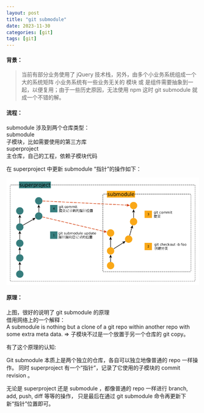 ```yaml
---
layout: post
title: "git submodule"
date: 2023-11-30
categories: [git]
tags: [git]
---
```


#### 背景：
> 当前有部分业务使用了 jQuery 技术栈，另外，由多个小业务系统组成一个大的系统矩阵
小业务系统有一些业务无关的 模块 或 是组件需要抽象到一起，以便复用；由于一些历史原因，无法使用 npm
这时 git submodule 就成一个不错的解。

#### 流程：
> 
submodule 涉及到两个仓库类型：<br />
submodule<br />
子模块，比如需要使用的第三方库<br />
superproject<br />
主仓库，自己的工程，依赖子模块代码

在 superproject 中更新 submodule “指针”的操作如下：

![submodule 更新示意图](/assets/images/git-submodule-diagram.png "submodule 更新示意图")

#### 原理：
> 
上图，很好的说明了 git submodule 的原理 <br />
借用网络上的一个解释：<br />
A submodule is nothing but a clone of a git repo within another repo with some extra meta data. 
=> 子模块不过是一个放置于另一个仓库的 git copy。<br />

有了这个原理的认知:

Git submodule 本质上是两个独立的仓库，各自可以独立地像普通的 repo 一样操作。 同时 superproject 有一个“指针”，记录了它使用的子模块的 commit revision 。

无论是 superproject 还是 submodule ，都像普通的 repo 一样进行 branch, add, push, diff 等等的操作， 只是最后在通过 git submodule 命令再更新下新“指针”位置即可。

